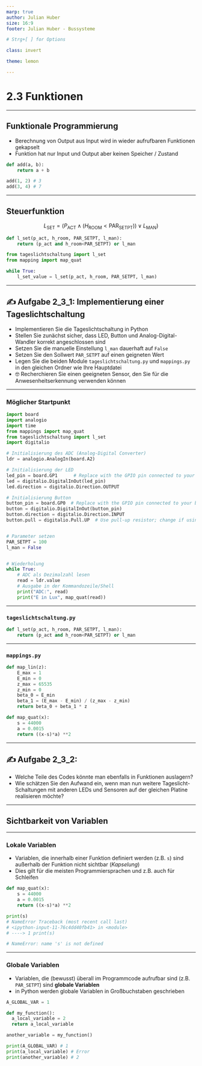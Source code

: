 ```yaml
---
marp: true
author: Julian Huber
size: 16:9
footer: Julian Huber - Bussysteme

# Strg+[ ] for Options

class: invert

theme: lemon

---
```


<!-- paginate: true -->


# 2.3 Funktionen

---

## Funktionale Programmierung

* Berechnung von Output aus Input wird in wieder aufrufbaren Funktionen gekapselt
* Funktion hat nur Input und Output aber keinen Speicher / Zustand 

```Python
def add(a, b):
    return a + b

add(1, 2) # 3
add(3, 4) # 7
```

---

## Steuerfunktion

$$L_{\text{SET}} = (P_{\text{ACT}} \land (H_{\text{ROOM}} < \text{PAR}_{\text{SETPT}})) \lor  L_{\text{MAN}})$$

```Python
def l_set(p_act, h_room, PAR_SETPT, l_man):
    return (p_act and h_room<PAR_SETPT) or l_man
```

```Python
from tageslichtschaltung import l_set
from mapping import map_quat

while True:
    l_set_value = l_set(p_act, h_room, PAR_SETPT, l_man)
```

---


## ✍️ Aufgabe 2_3_1: Implementierung einer Tageslichtschaltung

* Implementieren Sie die Tageslichtschaltung in Python
* Stellen Sie zunächst sicher, dass LED, Button und Analog-Digital-Wandler korrekt angeschlossen sind
* Setzen Sie die manuelle Einstellung `l_man` dauerhaft auf `False` 
* Setzen Sie den Sollwert `PAR_SETPT` auf einen geigneten Wert
* Legen Sie die beiden Module `tageslichtschaltung.py` und `mappings.py` in den gleichen Ordner wie Ihre Hauptdatei
* 🤓 Recherchieren Sie einen geeigneten Sensor, den Sie für die Anwesenheitserkennung verwenden können

---

### Möglicher Startpunkt

```Python
import board
import analogio
import time
from mappings import map_quat
from tageslichtschaltung import l_set
import digitalio

# Initialisierung des ADC (Analog-Digital Converter)
ldr = analogio.AnalogIn(board.A2)

# Initialisierung der LED
led_pin = board.GP1      # Replace with the GPIO pin connected to your LED
led = digitalio.DigitalInOut(led_pin)
led.direction = digitalio.Direction.OUTPUT

# Initialisierung Button
button_pin = board.GP0  # Replace with the GPIO pin connected to your button
button = digitalio.DigitalInOut(button_pin)
button.direction = digitalio.Direction.INPUT
button.pull = digitalio.Pull.UP  # Use pull-up resistor; change if using pull-down


# Parameter setzen
PAR_SETPT = 100
l_man = False


# Wiederholung
while True:
    # ADC als Dezimalzahl lesen
    read = ldr.value
    # Ausgabe in der Kommandozeile/Shell
    print("ADC:", read)
    print("E in Lux", map_quat(read))

```

---

### `tageslichtschaltung.py`

```Python
def l_set(p_act, h_room, PAR_SETPT, l_man):
    return (p_act and h_room<PAR_SETPT) or l_man
```

---

### `mappings.py`

```Python
def map_lin(z):
    E_max = 1
    E_min = 0
    z_max = 65535
    z_min = 0
    beta_0 = E_min
    beta_1 = (E_max - E_min) / (z_max - z_min)
    return beta_0 + beta_1 * z

def map_quat(x):
    s = 44000
    a = 0.0015
    return ((x-s)*a) **2

```

---

## ✍️ Aufgabe 2_3_2:

* Welche Teile des Codes könnte man ebenfalls in Funktionen auslagern?
* Wie schätzen Sie den Aufwand ein, wenn man nun weitere Tageslicht-Schaltungen mit anderen LEDs und Sensoren auf der gleichen Platine realisieren möchte?

---

## Sichtbarkeit von Variablen

---

### Lokale Variablen

* Variablen, die innerhalb einer Funktion definiert werden (z.B. `s`) sind außerhalb der Funktion nicht sichtbar (*Kapselung*)
* Dies gilt für die meisten Programmiersprachen und z.B. auch für Schleifen

``` Python
def map_quat(x):
    s = 44000
    a = 0.0015
    return ((x-s)*a) **2

print(s)
# NameError Traceback (most recent call last)
# <ipython-input-11-76c4dd40fb41> in <module>
# ----> 1 print(s)

# NameError: name 's' is not defined
```

---

### Globale Variablen

- Variablen, die (bewusst) überall im Programmcode aufrufbar sind (z.B. `PAR_SETPT`) sind **globale Variablen**
- in Python werden globale Variablen in Großbuchstaben geschrieben

```Python
A_GLOBAL_VAR = 1

def my_function():
  a_local_variable = 2
  return a_local_variable

another_variable = my_function()

print(A_GLOBAL_VAR) # 1
print(a_local_variable) # Error
print(another_variable) # 2
```

